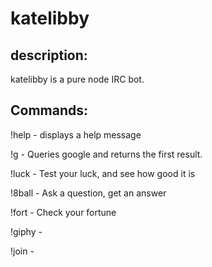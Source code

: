 katelibby
=========


description:
---
katelibby is a pure node IRC bot. 



Commands: 
---

!help     - displays a help message 

!g        - Queries google and returns the first result. 

!luck     - Test your luck, and see how good it is

!8ball    - Ask a question, get an answer

!fort     - Check your fortune

!giphy    - 

!join     - 
